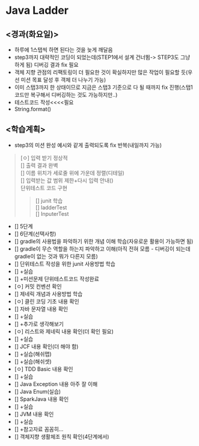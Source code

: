 # Java Ladder

## <경과(화요일)>
- 하루에 1스탭씩 하면 된다는 것을 늦게 깨달음
- step3까지 대략적인 코딩이 되었는데(STEP1에서 설계 건너뜀-> STEP3도 그냥 하게 됨) 디버깅 결과 fix 필요
- 객체 지향 관점의 리팩토링이 더 필요한 것이 확실하지만 많은 작업이 필요할 듯(우선 미션 목표 달성 후 객체 더 나누기 가능)
- 이미 스탭3까지 한 상태이므로 지금은 스탭3 기준으로 다 될 때까지 fix 진행(스탭1 코드만 복구해서 디버깅하는 것도 가능하지만..)
- 테스트코드 작성<<<<필요
- String.format()

## <학습계획>
- step3의 미션 완성 예시와 같게 출력되도록 fix 반복(내일까지 가능)
> [ㅇ] 입력 받기 정상적<br>
> [] 출력 결과 완벽<br>
> [] 이름 위치가 세로줄 위에 가운데 정렬(디테일)<br>
> [] 입력받는 값 범위 제한+다시 입력 안내()<br>
> 단위테스트 코드 구현
>> [] junit 학습<br>
>> [] ladderTest<br>
>> [] InputerTest
- [] 5단계
- [] 6단계(선택사항)
- [] gradle의 사용법을 파악하기 위한 개념 이해 학습(자유로운 활용이 가능하면 됨)
- [] gradle이 무슨 역할을 하는지 파악하고 이해(아직 전혀 모름 - 디버깅이 되는데 gradle이 없는 것과 뭐가 다른지 모름)
- [] 단위테스트 작성을 위한 junit 사용방법 학습 
- [] +실습 
- [] +미션문제 단위테스트코드 작성완료
- [ㅇ] 커밋 컨벤션 확인
- [] 제네릭 개념과 사용방법 학습
- [ㅇ] 클린 코딩 기초 내용 확인
- [] 자바 문자열 내용 확인
- [] +실습
- [] +추가로 생각해보기
- [ㅇ] 리스트와 제네릭 내용 확인(더 확인 필요)
- [] +실습
- [] JCF 내용 확인(더 해야 함)
- [] +실습(해쉬맵)
- [] +실습(해쉬셋)
- [ㅇ] TDD Basic 내용 확인
- [] +실습
- [] Java Exception 내용 아주 잘 이해
- [] Java Enum(실습)
- [] SparkJava 내용 확인
- [] +실습
- [] JVM 내용 확인
- [] +실습
- [] +참고자료 꼼꼼히...
- [] 객체지향 생활체조 원칙 확인(4단계에서)